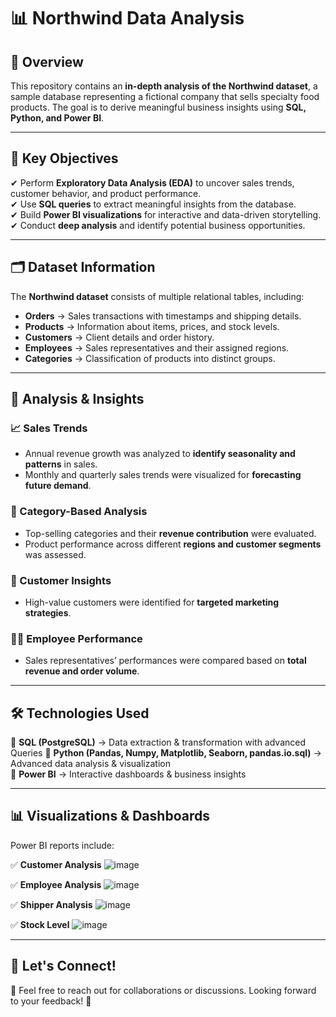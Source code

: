 # 📊 Northwind Data Analysis  

## 📌 Overview  
This repository contains an **in-depth analysis of the Northwind dataset**, a sample database representing a fictional company that sells specialty food products. The goal is to derive meaningful business insights using **SQL, Python, and Power BI**.  

---

## 🚀 Key Objectives  
✔ Perform **Exploratory Data Analysis (EDA)** to uncover sales trends, customer behavior, and product performance.  
✔ Use **SQL queries** to extract meaningful insights from the database.  
✔ Build **Power BI visualizations** for interactive and data-driven storytelling.  
✔ Conduct **deep analysis** and identify potential business opportunities.  

---

## 🗂 Dataset Information  
The **Northwind dataset** consists of multiple relational tables, including:  

- **Orders** → Sales transactions with timestamps and shipping details.  
- **Products** → Information about items, prices, and stock levels.  
- **Customers** → Client details and order history.  
- **Employees** → Sales representatives and their assigned regions.  
- **Categories** → Classification of products into distinct groups.  

---

## 🔎 Analysis & Insights  

### 📈 Sales Trends  
- Annual revenue growth was analyzed to **identify seasonality and patterns** in sales.  
- Monthly and quarterly sales trends were visualized for **forecasting future demand**.  

### 🎏 Category-Based Analysis  
- Top-selling categories and their **revenue contribution** were evaluated.  
- Product performance across different **regions and customer segments** was assessed.  

### 👥 Customer Insights  
- High-value customers were identified for **targeted marketing strategies**.  

### 💁‍♀️ Employee Performance  
- Sales representatives’ performances were compared based on **total revenue and order volume**.  

---

## 🛠 Technologies Used  

🔹 **SQL (PostgreSQL)** → Data extraction & transformation with advanced Queries 
🔹 **Python (Pandas, Numpy, Matplotlib, Seaborn, pandas.io.sql)** → Advanced data analysis & visualization  
🔹 **Power BI** → Interactive dashboards & business insights  

---

## 📊 Visualizations & Dashboards  
Power BI reports include:  

✅ **Customer Analysis**
![image](https://github.com/user-attachments/assets/0e02c7fb-1a96-4b89-a92d-6aaefed46cdc)

✅ **Employee Analysis**
![image](https://github.com/user-attachments/assets/c7658b57-1201-4b16-97c2-cdcd48f26066)

✅ **Shipper Analysis**
![image](https://github.com/user-attachments/assets/2679bbe5-1ee3-40b1-9138-ae139094f519)

✅ **Stock Level**
![image](https://github.com/user-attachments/assets/9990f86a-2ad6-43bc-8395-cac294fe941a)

---

## 📢 Let's Connect!  
📧 Feel free to reach out for collaborations or discussions. Looking forward to your feedback! 🚀  
